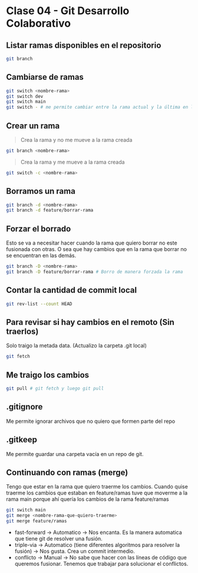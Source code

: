 # Clase 04 - Git Desarrollo Colaborativo

## Listar ramas disponibles en el repositorio

```sh
git branch
```

## Cambiarse de ramas

```sh
git switch <nombre-rama>
git switch dev
git switch main
git switch - # me permite cambiar entre la rama actual y la última en la que estuve
```

## Crear un rama

> Crea la rama y no me mueve a la rama creada

```sh
git branch <nombre-rama>
```

> Crea la rama y me mueve a la rama creada
```sh
git switch -c <nombre-rama>
```

## Borramos un rama

```sh
git branch -d <nombre-rama>
git branch -d feature/borrar-rama
```

## Forzar el borrado
Esto se va a necesitar hacer cuando la rama que quiero borrar no este fusionada con otras. O sea que hay cambios que en la rama que borrar no se encuentran en las demás.

```sh
git branch -D <nombre-rama>
git branch -D feature/borrar-rama # Borro de manera forzada la rama
```

## Contar la cantidad de commit local

```sh
git rev-list --count HEAD
```

## Para revisar si hay cambios en el remoto (Sin traerlos)
Solo traigo la metada data. (Actualizo la carpeta .git local)

```sh
git fetch
```

## Me traigo los cambios

```sh
git pull # git fetch y luego git pull
```

## .gitignore
Me permite ignorar archivos que no quiero que formen parte del repo

## .gitkeep
Me permite guardar una carpeta vacía en un repo de git.

## Continuando con ramas (merge)
Tengo que estar en la rama que quiero traerme los cambios.
Cuando quise traerme los cambios que estaban en feature/ramas tuve que moverme a la rama main porque ahí quería los cambios de la rama feature/ramas

```sh
git switch main
git merge <nombre-rama-que-quiero-traerme>
git merge feature/ramas
```

* fast-forward -> Automatico -> Nos encanta. Es la manera automatica que tiene git de resolver una fusión.
* triple-via -> Automatico (tiene diferentes algoritmos para resolver la fusión) -> Nos gusta. Crea un commit intermedio.
* conflicto -> Manual -> No sabe que hacer con las líneas de código que queremos fusionar. Tenemos que trabajar para solucionar el conflictos. 